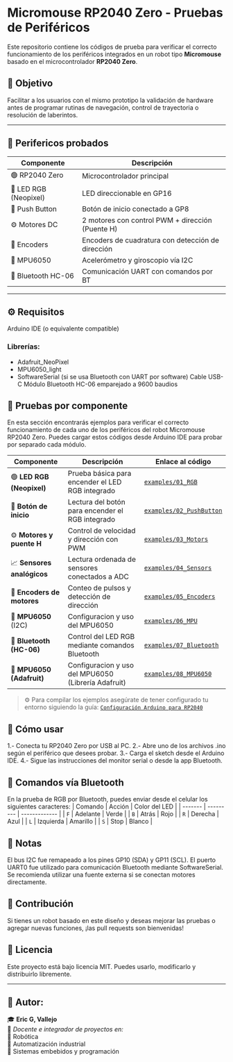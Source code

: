 # Micromouse RP2040 Zero - Pruebas de Periféricos

Este repositorio contiene los códigos de prueba para verificar el correcto funcionamiento de los periféricos integrados en un robot tipo **Micromouse** basado en el microcontrolador **RP2040 Zero**.

## 🎯 Objetivo

Facilitar a los usuarios con el mismo prototipo la validación de hardware antes de programar rutinas de navegación, control de trayectoria o resolución de laberintos.

---

## 🧩 Perifericos probados

| Componente         | Descripción                                      |
|--------------------|--------------------------------------------------|
| 🟢 RP2040 Zero     | Microcontrolador principal                      |
| 🔵 LED RGB (Neopixel) | LED direccionable en GP16                    |
| 🔘 Push Button     | Botón de inicio conectado a GP8                  |
| ⚙️ Motores DC      | 2 motores con control PWM + dirección (Puente H) |
| 🔄 Encoders        | Encoders de cuadratura con detección de dirección |
| 🎯 MPU6050         | Acelerómetro y giroscopio vía I2C               |
| 📶 Bluetooth HC-06 | Comunicación UART con comandos por BT           |

---

## ⚙️ Requisitos
Arduino IDE (o equivalente compatible)

### Librerías:
- Adafruit_NeoPixel
- MPU6050_light
- SoftwareSerial (si se usa Bluetooth con UART por software)
Cable USB-C
Módulo Bluetooth HC-06 emparejado a 9600 baudios

## 🧪 Pruebas por componente
En esta sección encontrarás ejemplos para verificar el correcto funcionamiento de cada uno de los periféricos del robot Micromouse RP2040 Zero. Puedes cargar estos códigos desde Arduino IDE para probar por separado cada módulo.

| Componente                 | Descripción                                      | Enlace al código                                                 |
| -------------------------- | ------------------------------------------------ | ---------------------------------------------------------------- |
| 🟢 **LED RGB (Neopixel)**  | Prueba básica para encender el LED RGB integrado | [`examples/01_RGB`](examples/01_RGB/01_RGB.ino)                      |
| 🔘 **Botón de inicio**     | Lectura del botón para encender el RGB integrado | [`examples/02_PushButton`](examples/02_PushButton/02_PushButton.ino) |
| ⚙️ **Motores y puente H**  | Control de velocidad y dirección con PWM         | [`examples/03_Motors`](examples/03_Motors/03_Motors.ino)             |
| 📈 **Sensores analógicos** | Lectura ordenada de sensores conectados a ADC    | [`examples/04_Sensors`](examples/04_Sensors/04_Sensors.ino)          |
| 🔄 **Encoders de motores** | Conteo de pulsos y detección de dirección        | [`examples/05_Encoders`](examples/05_Encoders/05_Encoders.ino)       |
| 🧭 **MPU6050** (I2C)       | Configuracion y uso del MPU6050                  | [`examples/06_MPU`](examples/06_MPU/06_MPU.ino)                      |
| 📶 **Bluetooth (HC-06)**   | Control del LED RGB mediante comandos Bluetooth  | [`examples/07_Bluetooth`](examples/07_Bluetooth/07_Bluetooth.ino)    |
| 📶 **MPU6050 (Adafruit)**  | Configuracion y uso del MPU6050 (Librería Adafruit)  | [`examples/08_MPU6050`](examples/08_MPU6050/08_MPU6050.ino)      |


> ⚙️ Para compilar los ejemplos asegúrate de tener configurado tu entorno siguiendo la guía:
[`Configuración Arduino para RP2040`](docs/Arduino_RP2040_Configuration.md)

## 🚀 Cómo usar
1.- Conecta tu RP2040 Zero por USB al PC.
2.- Abre uno de los archivos .ino según el periférico que desees probar.
3.- Carga el sketch desde el Arduino IDE.
4.- Sigue las instrucciones del monitor serial o desde la app Bluetooth.

## 📲 Comandos vía Bluetooth
En la prueba de RGB por Bluetooth, puedes enviar desde el celular los siguientes caracteres:
| Comando | Acción    | Color del LED |
| ------- | --------- | ------------- |
| `F`     | Adelante  | Verde         |
| `B`     | Atrás     | Rojo          |
| `R`     | Derecha   | Azul          |
| `L`     | Izquierda | Amarillo      |
| `S`     | Stop      | Blanco        |

## 📌 Notas
El bus I2C fue remapeado a los pines GP10 (SDA) y GP11 (SCL).
El puerto UART0 fue utilizado para comunicación Bluetooth mediante SoftwareSerial.
Se recomienda utilizar una fuente externa si se conectan motores directamente.

## 🤝 Contribución
Si tienes un robot basado en este diseño y deseas mejorar las pruebas o agregar nuevas funciones, ¡las pull requests son bienvenidas!

## 🔖 Licencia
Este proyecto está bajo licencia MIT. Puedes usarlo, modificarlo y distribuirlo libremente.

---

## **📌 Autor:**  
🎓 **Eric G, Vallejo**  
💼 *Docente e integrador de proyectos en:*  
🔹 Robótica  
🔹 Automatización industrial  
🔹 Sistemas embebidos y programación

